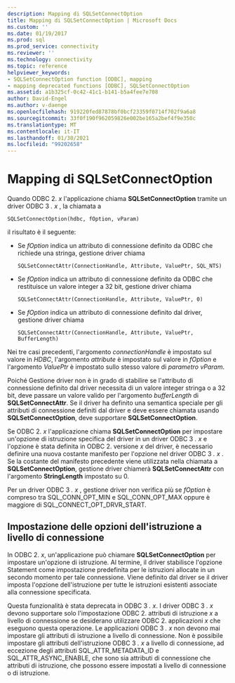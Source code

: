 ```yaml
---
description: Mapping di SQLSetConnectOption
title: Mapping di SQLSetConnectOption | Microsoft Docs
ms.custom: ''
ms.date: 01/19/2017
ms.prod: sql
ms.prod_service: connectivity
ms.reviewer: ''
ms.technology: connectivity
ms.topic: reference
helpviewer_keywords:
- SQLSetConnectOption function [ODBC], mapping
- mapping deprecated functions [ODBC], SQLSetConnectOption
ms.assetid: a1b325cf-0c42-41c1-b141-b5a4fee7e708
author: David-Engel
ms.author: v-daenge
ms.openlocfilehash: 919220fed87878bf0bcf23359f0714f702f9a6a8
ms.sourcegitcommit: 33f0f190f962059826e002be165a2bef4f9e350c
ms.translationtype: MT
ms.contentlocale: it-IT
ms.lasthandoff: 01/30/2021
ms.locfileid: "99202658"
---
```

# <a name="sqlsetconnectoption-mapping"></a>Mapping di SQLSetConnectOption
Quando ODBC 2. *x* l'applicazione chiama **SQLSetConnectOption** tramite un driver ODBC 3 *. x* , la chiamata a  
  
```  
SQLSetConnectOption(hdbc, fOption, vParam)  
```  
  
 il risultato è il seguente:  
  
-   Se *fOption* indica un attributo di connessione definito da ODBC che richiede una stringa, gestione driver chiama  
  
    ```  
    SQLSetConnectAttr(ConnectionHandle, Attribute, ValuePtr, SQL_NTS)  
    ```  
  
-   Se *fOption* indica un attributo di connessione definito da ODBC che restituisce un valore integer a 32 bit, gestione driver chiama  
  
    ```  
    SQLSetConnectAttr(ConnectionHandle, Attribute, ValuePtr, 0)  
    ```  
  
-   Se *fOption* indica un attributo di connessione definito dal driver, gestione driver chiama  
  
    ```  
    SQLSetConnectAttr(ConnectionHandle, Attribute, ValuePtr, BufferLength)  
    ```  
  
 Nei tre casi precedenti, l'argomento *connectionHandle* è impostato sul valore in *HDBC*, l'argomento *attribute* è impostato sul valore in *fOption* e l'argomento *ValuePtr* è impostato sullo stesso valore di *parametro vParam*.  
  
 Poiché Gestione driver non è in grado di stabilire se l'attributo di connessione definito dal driver necessita di un valore integer stringa o a 32 bit, deve passare un valore valido per l'argomento *bufferLength* di **SQLSetConnectAttr**. Se il driver ha definito una semantica speciale per gli attributi di connessione definiti dal driver e deve essere chiamata usando **SQLSetConnectOption**, deve supportare **SQLSetConnectOption**.  
  
 Se ODBC 2. *x* l'applicazione chiama **SQLSetConnectOption** per impostare un'opzione di istruzione specifica del driver in un driver ODBC 3 *. x* e l'opzione è stata definita in ODBC 2. versione *x* del driver, è necessario definire una nuova costante manifesto per l'opzione nel driver ODBC 3 *. x* . Se la costante del manifesto precedente viene utilizzata nella chiamata a **SQLSetConnectOption**, gestione driver chiamerà **SQLSetConnectAttr** con l'argomento **StringLength** impostato su 0.  
  
 Per un driver ODBC 3 *. x* , gestione driver non verifica più se *fOption* è compreso tra SQL_CONN_OPT_MIN e SQL_CONN_OPT_MAX oppure è maggiore di SQL_CONNECT_OPT_DRVR_START.  
  
## <a name="setting-statement-options-on-the-connection-level"></a>Impostazione delle opzioni dell'istruzione a livello di connessione  
 In ODBC 2. *x*, un'applicazione può chiamare **SQLSetConnectOption** per impostare un'opzione di istruzione. Al termine, il driver stabilisce l'opzione Statement come impostazione predefinita per le istruzioni allocate in un secondo momento per tale connessione. Viene definito dal driver se il driver imposta l'opzione dell'istruzione per tutte le istruzioni esistenti associate alla connessione specificata.  
  
 Questa funzionalità è stata deprecata in ODBC 3 *. x*. I driver ODBC 3 *. x* devono supportare solo l'impostazione ODBC 2. attributi di istruzione *x* a livello di connessione se desiderano utilizzare ODBC 2. applicazioni *x* che eseguono questa operazione. Le applicazioni ODBC 3 *. x* non devono mai impostare gli attributi di istruzione a livello di connessione. Non è possibile impostare gli attributi dell'istruzione ODBC 3 *. x* a livello di connessione, ad eccezione degli attributi SQL_ATTR_METADATA_ID e SQL_ATTR_ASYNC_ENABLE, che sono sia attributi di connessione che attributi di istruzione, che possono essere impostati a livello di connessione o di istruzione.
